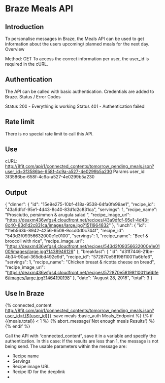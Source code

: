 # Braze Meals API

## Introduction

To personalise messages in Braze, the Meals API can be used to get information about the users upcoming/ planned meals for the next day.
Overview

Method: GET
To access the correct information per user, the user_id is required in the cURL.

## Authentication

The API can be called with basic authentication. Credentials are added to Braze.
Status / Error Codes

Status 200 - Everything is working
Status 401 - Authentication failed 

## Rate limit

There is no special rate limit to call this API.

## Use
cURL: 
http://8fit.com/api/1/connected_contents/tomorrow_pending_meals.json?user_id=3f3586be-658f-4c9a-a527-4e0299b5a230
Params
user_id 
3f3586be-658f-4c9a-a527-4e0299b5a230 

## Output

{
 "dinner": {
    "id": "15e9e275-10bf-418a-9538-64fa0fe99ae1",
    "recipe_id": "43a9dfcf-95e1-4d43-8c40-83d1d2c831ca",
    "servings": 1,
    "recipe_name": "Prosciutto, persimmon & arugula salad ",
    "recipe_image_url": "https://deaxm436wfgs4.cloudfront.net/recipes/43a9dfcf-95e1-4d43-8c40-83d1d2c831ca/images/large.jpg?1511964832"
  },
  "lunch": {
    "id": "11eb563b-8942-4256-9508-9ccd0d0c744f",
    "recipe_id": "543d3f09356632000e1e0100",
    "servings": 1,
    "recipe_name": "Beef & broccoli with rice",
    "recipe_image_url": "https://deaxm436wfgs4.cloudfront.net/recipes/543d3f09356632000e1e0100/images/large.jpg?1438946126"
  },
  "breakfast": {
    "id": "d31f7446-21be-4b34-90ad-365dbd492e9d",
    "recipe_id": "572870e58198f10011a6bfe6",
    "servings": 1,
    "recipe_name": "Chicken breast & ricotta cheese on bread",
    "recipe_image_url": "https://deaxm436wfgs4.cloudfront.net/recipes/572870e58198f10011a6bfe6/images/large.jpg?1464190198"
  },
  "date": "August 28, 2018",
  "total": 3
}

## Use In Braze

{% connected_content http://8fit.com/api/1/connected_contents/tomorrow_pending_meals.json?user_id={{${user_id}}} :save meals :basic_auth Meals_Endpoint %} {% if {{meals.total}} < 1 %} 
{% abort_message('Not enough meals Results') %} {% endif %} 

Call the API with “connected_content”, save it in a variable and specify the authentication.
In this case: If the results are less than 1, the message is not being send. The usable parameters within the message are:
* Recipe name
* Servings
* Recipe image URL 
* Recipe ID for the deeplink
*
